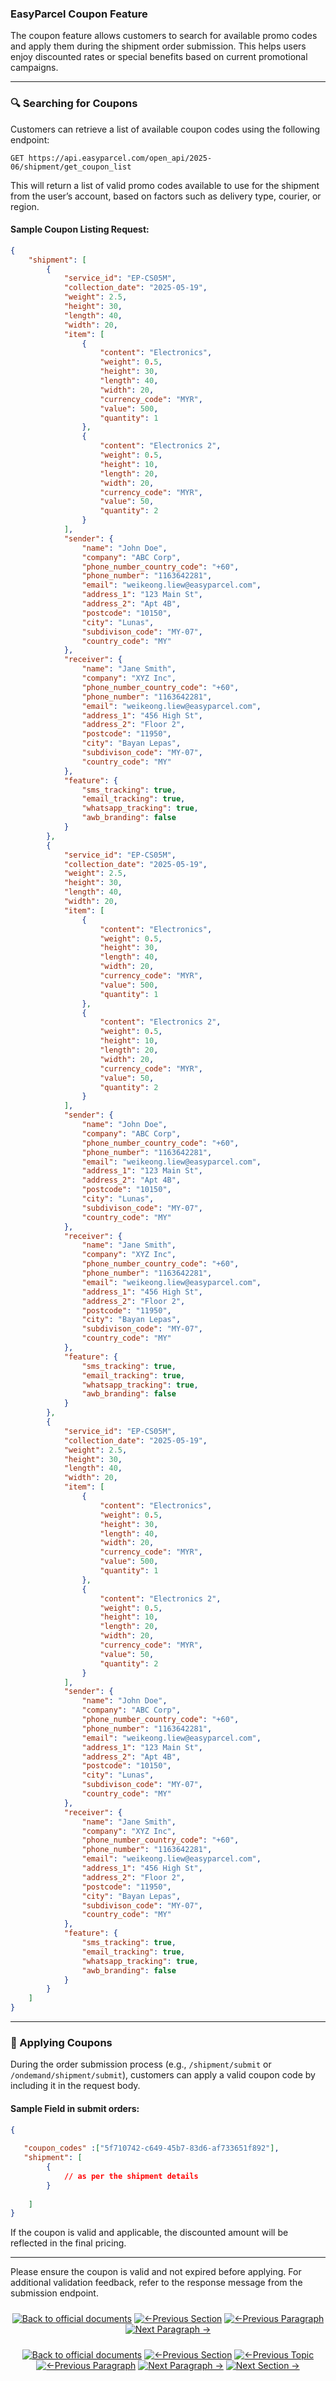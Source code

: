 ### EasyParcel Coupon Feature

The coupon feature allows customers to search for available promo codes and apply them during the shipment order submission. This helps users enjoy discounted rates or special benefits based on current promotional campaigns.

---

### 🔍 Searching for Coupons

Customers can retrieve a list of available coupon codes using the following endpoint:

```
GET https://api.easyparcel.com/open_api/2025-06/shipment/get_coupon_list
```

This will return a list of valid promo codes available to use for the shipment from the user’s account, based on factors such as delivery type, courier, or region.

#### Sample Coupon Listing Request:
```json
{
    "shipment": [
        {
            "service_id": "EP-CS05M",
            "collection_date": "2025-05-19",
            "weight": 2.5,
            "height": 30,
            "length": 40,
            "width": 20,
            "item": [
                {
                    "content": "Electronics",
                    "weight": 0.5,
                    "height": 30,
                    "length": 40,
                    "width": 20,
                    "currency_code": "MYR",
                    "value": 500,
                    "quantity": 1
                },
                {
                    "content": "Electronics 2",
                    "weight": 0.5,
                    "height": 10,
                    "length": 20,
                    "width": 20,
                    "currency_code": "MYR",
                    "value": 50,
                    "quantity": 2
                }
            ],
            "sender": {
                "name": "John Doe",
                "company": "ABC Corp",
                "phone_number_country_code": "+60",
                "phone_number": "1163642281",
                "email": "weikeong.liew@easyparcel.com",
                "address_1": "123 Main St",
                "address_2": "Apt 4B",
                "postcode": "10150",
                "city": "Lunas",
                "subdivison_code": "MY-07",
                "country_code": "MY"
            },
            "receiver": {
                "name": "Jane Smith",
                "company": "XYZ Inc",
                "phone_number_country_code": "+60",
                "phone_number": "1163642281",
                "email": "weikeong.liew@easyparcel.com",
                "address_1": "456 High St",
                "address_2": "Floor 2",
                "postcode": "11950",
                "city": "Bayan Lepas",
                "subdivison_code": "MY-07",
                "country_code": "MY"
            },
            "feature": {
                "sms_tracking": true,
                "email_tracking": true,
                "whatsapp_tracking": true,
                "awb_branding": false
            }
        },
        {
            "service_id": "EP-CS05M",
            "collection_date": "2025-05-19",
            "weight": 2.5,
            "height": 30,
            "length": 40,
            "width": 20,
            "item": [
                {
                    "content": "Electronics",
                    "weight": 0.5,
                    "height": 30,
                    "length": 40,
                    "width": 20,
                    "currency_code": "MYR",
                    "value": 500,
                    "quantity": 1
                },
                {
                    "content": "Electronics 2",
                    "weight": 0.5,
                    "height": 10,
                    "length": 20,
                    "width": 20,
                    "currency_code": "MYR",
                    "value": 50,
                    "quantity": 2
                }
            ],
            "sender": {
                "name": "John Doe",
                "company": "ABC Corp",
                "phone_number_country_code": "+60",
                "phone_number": "1163642281",
                "email": "weikeong.liew@easyparcel.com",
                "address_1": "123 Main St",
                "address_2": "Apt 4B",
                "postcode": "10150",
                "city": "Lunas",
                "subdivison_code": "MY-07",
                "country_code": "MY"
            },
            "receiver": {
                "name": "Jane Smith",
                "company": "XYZ Inc",
                "phone_number_country_code": "+60",
                "phone_number": "1163642281",
                "email": "weikeong.liew@easyparcel.com",
                "address_1": "456 High St",
                "address_2": "Floor 2",
                "postcode": "11950",
                "city": "Bayan Lepas",
                "subdivison_code": "MY-07",
                "country_code": "MY"
            },
            "feature": {
                "sms_tracking": true,
                "email_tracking": true,
                "whatsapp_tracking": true,
                "awb_branding": false
            }
        },
        {
            "service_id": "EP-CS05M",
            "collection_date": "2025-05-19",
            "weight": 2.5,
            "height": 30,
            "length": 40,
            "width": 20,
            "item": [
                {
                    "content": "Electronics",
                    "weight": 0.5,
                    "height": 30,
                    "length": 40,
                    "width": 20,
                    "currency_code": "MYR",
                    "value": 500,
                    "quantity": 1
                },
                {
                    "content": "Electronics 2",
                    "weight": 0.5,
                    "height": 10,
                    "length": 20,
                    "width": 20,
                    "currency_code": "MYR",
                    "value": 50,
                    "quantity": 2
                }
            ],
            "sender": {
                "name": "John Doe",
                "company": "ABC Corp",
                "phone_number_country_code": "+60",
                "phone_number": "1163642281",
                "email": "weikeong.liew@easyparcel.com",
                "address_1": "123 Main St",
                "address_2": "Apt 4B",
                "postcode": "10150",
                "city": "Lunas",
                "subdivison_code": "MY-07",
                "country_code": "MY"
            },
            "receiver": {
                "name": "Jane Smith",
                "company": "XYZ Inc",
                "phone_number_country_code": "+60",
                "phone_number": "1163642281",
                "email": "weikeong.liew@easyparcel.com",
                "address_1": "456 High St",
                "address_2": "Floor 2",
                "postcode": "11950",
                "city": "Bayan Lepas",
                "subdivison_code": "MY-07",
                "country_code": "MY"
            },
            "feature": {
                "sms_tracking": true,
                "email_tracking": true,
                "whatsapp_tracking": true,
                "awb_branding": false
            }
        }
    ]
}
```

---


### 🧾 Applying Coupons

During the order submission process (e.g., `/shipment/submit` or `/ondemand/shipment/submit`), customers can apply a valid coupon code by including it in the request body.

#### Sample Field in submit orders:

```json
{
    
   "coupon_codes" :["5f710742-c649-45b7-83d6-af733651f892"],
   "shipment": [
        {
            // as per the shipment details
        }
 
    ]
}
```

If the coupon is valid and applicable, the discounted amount will be reflected in the final pricing.

---

Please ensure the coupon is valid and not expired before applying. For additional validation feedback, refer to the response message from the submission endpoint.

<div align="center" style="margin: 1.5rem 0;">

[![Back to official documents](https://img.shields.io/badge/Back_to_official_documents-007ACC?style=flat-square)](../README.md)
[![←Previous Section](https://img.shields.io/badge/Previous_Section_%E2%86%90-FF7733?style=flat-square)](/6.Webhook/1.Guide%20to%20subscribe%20webhook.md)
[![←Previous Paragraph](https://img.shields.io/badge/Previous_Paragraph_%E2%86%90-FF7733?style=flat-square)](/7.References/3.add%20on%20feature.md)
[![Next Paragraph →](https://img.shields.io/badge/Next_Paragraph_%E2%86%92-00CC88?style=flat-square)](/7.References/5.cancel_order.md)

</div>
<div align="center" style="margin: 1.5rem 0;">

[![Back to official documents](https://img.shields.io/badge/Back_to_official_documents-007ACC?style=flat-square)](../README.md)
[![←Previous Section](https://img.shields.io/badge/Previous_Section_%E2%86%90-FF7733?style=flat-square)](/4.Postman%20Collection/Postman%20Collection.md)
[![←Previous Topic](https://img.shields.io/badge/Previous_Topic_%E2%86%90-FF7733?style=flat-square)](/5.API%20endpoint/%202.Ondemand/1.Get%20Ondemand%20Quotation.md)
[![←Previous Paragraph](https://img.shields.io/badge/Previous_Paragraph_%E2%86%90-FF7733?style=flat-square)](/5.API%20endpoint/4.Courier%20listing.md)
[![Next Paragraph →](https://img.shields.io/badge/Next_Paragraph_%E2%86%92-00CC88?style=flat-square)](/5.API%20endpoint/README.md)
[![Next Section →](https://img.shields.io/badge/Next_Section_%E2%86%92-00CC88?style=flat-square)](/6.Webhook/1.Guide%20to%20subscribe%20webhook.md)

</div>

